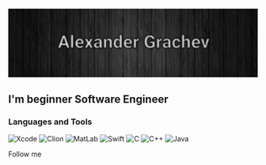[![Header](https://github.com/AlexanderGrachev-01/AlexanderGrachev-01/blob/main/assets/Снимок%20экрана%202021-01-20%20в%2021.17.15.png )](https://www.instagram.com/s.a.n.c.h.o.u.ss/)

## I'm beginner Software Engineer

### Languages and Tools
![Xcode](https://img.shields.io/badge/-Xcode-090909?style=for-the-badge&logo=xcode)
![Clion](https://img.shields.io/badge/-Clion-090909?style=for-the-badge&logo=CLion)
![MatLab](https://img.shields.io/badge/-MatLab-090909?style=for-the-badge&logo=MatLab)
![Swift](https://img.shields.io/badge/-Swift-090909?style=for-the-badge&logo=swift)
![C](https://img.shields.io/badge/-C-090909?style=for-the-badge&logo=C)
![C++](https://img.shields.io/badge/-C++-090909?style=for-the-badge&logo=C%2b%2b)
![Java](https://img.shields.io/badge/-Java-090909?style=for-the-badge&logo=Java)



Follow me
